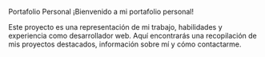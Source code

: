 Portafolio Personal
¡Bienvenido a mi portafolio personal!

Este proyecto es una representación de mi trabajo, habilidades y experiencia como desarrollador web. Aquí encontrarás una recopilación de mis proyectos destacados, información sobre mí y cómo contactarme.